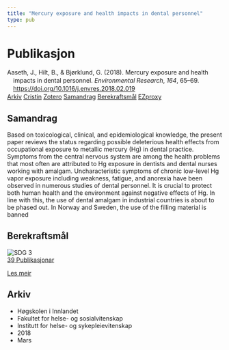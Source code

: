 ```yaml
---
title: "Mercury exposure and health impacts in dental personnel"
type: pub
---
```

<h1>Publikasjon</h1>
<article id="csl-bib-container-JSTAZS2A" class="csl-bib-container">
  <div class="csl-bib-body" style="line-height: 1.35; padding-left: 1em; text-indent:-1em;">
  <div class="csl-entry">Aaseth, J., Hilt, B., &amp; Bj&#xF8;rklund, G. (2018). Mercury exposure and health impacts in dental personnel. <i>Environmental Research</i>, <i>164</i>, 65&#x2013;69. <a href="https://doi.org/10.1016/j.envres.2018.02.019">https://doi.org/10.1016/j.envres.2018.02.019</a></div>
</div>
  <div class="csl-bib-buttons">
    <a href="#taxonomy-article-JSTAZS2A" class="csl-bib-button">Arkiv</a>
    <a href="https://app.cristin.no/results/show.jsf?id=1574254" alt="Cristin URL" class="csl-bib-button">Cristin</a>
    <a href="http://zotero.org/groups/5022929/items/JSTAZS2A" alt="Zotero URL" class="csl-bib-button">Zotero</a>
    <a href="#abstract-article-JSTAZS2A" class="csl-bib-button">Samandrag</a>
    <a href="#sdg-article-JSTAZS2A" class="csl-bib-button">Berekraftsmål</a>
    <a href="http://ezproxy.inn.no/login?url=https://doi.org/10.1016/j.envres.2018.02.019" class="csl-bib-button">EZproxy</a>
  </div>
  <div id="csl-bib-meta-container-JSTAZS2A"></div>
</article>
<div id="csl-bib-meta-JSTAZS2A" class="csl-bib-meta">
  <article id="abstract-article-JSTAZS2A" class="abstract-article">
    <h1>Samandrag</h1>
    Based on toxicological, clinical, and epidemiological knowledge, the present paper reviews the status regarding possible deleterious health effects from occupational exposure to metallic mercury (Hg) in dental practice. Symptoms from the central nervous system are among the health problems that most often are attributed to Hg exposure in dentists and dental nurses working with amalgam. Uncharacteristic symptoms of chronic low-level Hg vapor exposure including weakness, fatigue, and anorexia have been observed in numerous studies of dental personnel. It is crucial to protect both human health and the environment against negative effects of Hg. In line with this, the use of dental amalgam in industrial countries is about to be phased out. In Norway and Sweden, the use of the filling material is banned
  </article>
  <article id="sdg-article-JSTAZS2A" class="sdg-article">
    <h1>Berekraftsmål</h1>
    <div class="sdg-container"><div id="sdg3" class="sdg">
<img src="{{< params subfolder >}}images/sdg/sdg03_no.png" class="image" alt="SDG 3">
<div class="sdg-overlay">
<a href="{{< params subfolder >}}no/archive/?sdg=3#archive" class="sdg-publication-count"><span>39</span> Publikasjonar</a>
<p><a href="https://www.fn.no/om-fn/fns-baerekraftsmaal/god-helse-og-livskvalitet?lang=nno-NO" class="sdg-read-more">Les meir</a></p>
</div>
</div></div>
  </article>
  <article id="taxonomy-article-JSTAZS2A" class="taxonomy-article">
    <h1>Arkiv</h1>
    <ul>
      <li>Høgskolen i Innlandet</li>
      <li>Fakultet for helse- og sosialvitenskap</li>
      <li>Institutt for helse- og sykepleievitenskap</li>
      <li>2018</li>
      <li>Mars</li>
    </ul>
  </article>
</div>
